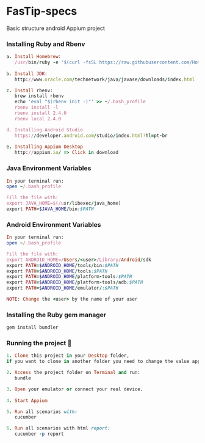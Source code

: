 # FasTip-specs
Basic structure android Appium project

### Installing Ruby and Rbenv

```ruby
a. Install Homebrew:
   /usr/bin/ruby -e "$(curl -fsSL https://raw.githubusercontent.com/Homebrew/install/master/install)"r
   
b. Install JDK:
   http://www.oracle.com/technetwork/java/javase/downloads/index.html

c. Install rbenv:
   brew install rbenv
   echo 'eval "$(rbenv init -)"' >> ~/.bash_profile
   rbenv install -l
   rbenv install 2.4.0
   rbenv local 2.4.0

d. Installing Android Studio
   https://developer.android.com/studio/index.html?hl=pt-br
   
e. Installing Appium Desktop
   http://appium.io/ => Click in download
```

### Java Environment Variables
```ruby
In your terminal run:
open ~/.bash_profile

Fill the file with:
export JAVA_HOME=$(/usr/libexec/java_home)
export PATH=$JAVA_HOME/bin:$PATH 
```

### Android Environment Variables

```ruby
In your terminal run:
open ~/.bash_profile

Fill the file with:
export ANDROID_HOME=/Users/<user>/Library/Android/sdk
export PATH=$ANDROID_HOME/tools/bin:$PATH
export PATH=$ANDROID_HOME/tools:$PATH
export PATH=$ANDROID_HOME/platform-tools:$PATH
export PATH=$ANDROID_HOME/platform-tools/adb:$PATH
export PATH=$ANDROID_HOME/emulator/:$PATH

NOTE: Change the <user> by the name of your user
```

### Installing the Ruby gem manager

```ruby
gem install bundler
```

### Running the project :dart:

```ruby
1. Clone this project in your Desktop folder, 
if you want to clone in another folder you need to change the value app in the file caps/fastip.txt.

2. Access the project folder on Terminal and run:
   bundle

3. Open your emulator or connect your real device.
   
4. Start Appium

5. Run all scenarios with: 
   cucumber

6. Run all scenarios with html report: 
   cucumber -p report
```
